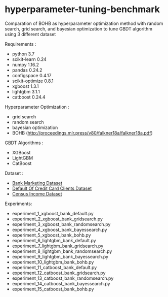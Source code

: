 # hyperparameter-tuning-benchmark
Comparation of BOHB as hyperparameter optimization method with random search, grid search, and bayesian optimization to tune GBDT algorithm using 3 different dataset 

Requirements : 
- python 3.7 
- scikit-learn  0.24 
- numpy 1.16.2 
- pandas 0.24.2 
- configspace 0.4.17
- scikit-optimize 0.8.1
- xgboost 1.3.1
- lightgbm 3.1.1
- catboost 0.24.4 

Hyperparameter Optimization : 
- grid search
- random search
- bayesian optimization 
- BOHB (http://proceedings.mlr.press/v80/falkner18a/falkner18a.pdf) 

GBDT Algorithms : 
- XGBoost 
- LightGBM
- CatBoost 

Dataset : 
- [Bank Marketing Dataset](https://archive.ics.uci.edu/ml/datasets/Bank+Marketing)
- [Default Of Credit Card Clients Dataset](https://archive.ics.uci.edu/ml/datasets/default+of+credit+card+clients)
- [Census Income Dataset](http://archive.ics.uci.edu/ml/datasets/Census+Income)

Experiments:
- experiment_1_xgboost_bank_default.py 
- experiment_2_xgboost_bank_gridsearch.py
- experiment_3_xgboost_bank_randomsearch.py
- experiment_4_xgboost_bank_bayessearch.py
- experiment_5_xgboost_bank_bohb.py
- experiment_6_lightgbm_bank_default.py 
- experiment_7_lightgbm_bank_gridsearch.py
- experiment_8_lightgbm_bank_randomsearch.py
- experiment_9_lightgbm_bank_bayessearch.py
- experiment_10_lightgbm_bank_bohb.py
- experiment_11_catboost_bank_default.py 
- experiment_12_catboost_bank_gridsearch.py
- experiment_13_catboost_bank_randomsearch.py
- experiment_14_catboost_bank_bayessearch.py
- experiment_15_catboost_bank_bohb.py